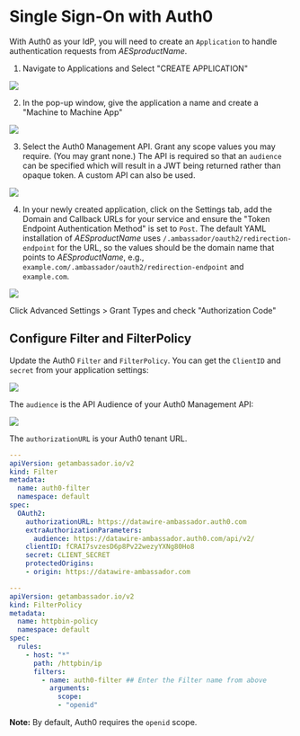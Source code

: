 # Single Sign-On with Auth0

With Auth0 as your IdP, you will need to create an `Application` to handle authentication requests from $AESproductName$.

1. Navigate to Applications and Select "CREATE APPLICATION"

  ![](../../../images/create-application.png)

2. In the pop-up window, give the application a name and create a "Machine to Machine App"

  ![](../../../images/machine-machine.png)

3. Select the Auth0 Management API. Grant any scope values you may
   require.  (You may grant none.)  The API is required so that an
   `audience` can be specified which will result in a JWT being
   returned rather than opaque token.  A custom API can also be used.

  ![](../../../images/scopes.png)

4. In your newly created application, click on the Settings tab, add the Domain and Callback URLs for your service and ensure the "Token Endpoint Authentication Method" is set to `Post`. The default YAML installation of $AESproductName$ uses `/.ambassador/oauth2/redirection-endpoint` for the URL, so the values should be the domain name that points to $AESproductName$, e.g., `example.com/.ambassador/oauth2/redirection-endpoint` and `example.com`.

  ![](../../../images/Auth0_none.png)

  Click Advanced Settings > Grant Types and check "Authorization Code"

## Configure Filter and FilterPolicy

Update the Auth0 `Filter` and `FilterPolicy`. You can get the `ClientID` and `secret` from your application settings:


   ![](../../../images/Auth0_secret.png)

   The `audience` is the API Audience of your Auth0 Management API:

   ![](../../../images/Auth0_audience.png)

   The `authorizationURL` is your Auth0 tenant URL.

   ```yaml
   ---
   apiVersion: getambassador.io/v2
   kind: Filter
   metadata:
     name: auth0-filter
     namespace: default
   spec:
     OAuth2:
       authorizationURL: https://datawire-ambassador.auth0.com
       extraAuthorizationParameters:
         audience: https://datawire-ambassador.auth0.com/api/v2/
       clientID: fCRAI7svzesD6p8Pv22wezyYXNg80Ho8
       secret: CLIENT_SECRET
       protectedOrigins:
       - origin: https://datawire-ambassador.com
   ```

   ```yaml
   ---
   apiVersion: getambassador.io/v2
   kind: FilterPolicy
   metadata:
     name: httpbin-policy
     namespace: default
   spec:
     rules:
       - host: "*"
         path: /httpbin/ip
         filters:
           - name: auth0-filter ## Enter the Filter name from above
             arguments:
               scope:
               - "openid"
   ```

  **Note:** By default, Auth0 requires the `openid` scope.
